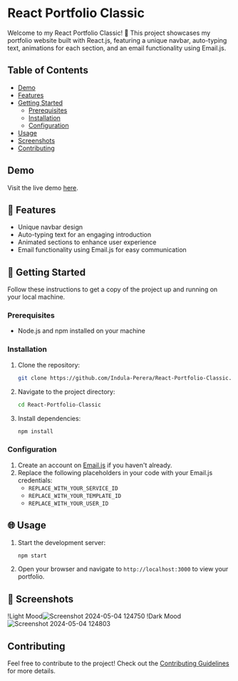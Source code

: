 # React Portfolio Classic

Welcome to my React Portfolio Classic! 🚀 This project showcases my portfolio website built with React.js, featuring a unique navbar, auto-typing text, animations for each section, and an email functionality using Email.js.

## Table of Contents
- [Demo](#demo)
- [Features](#features)
- [Getting Started](#getting-started)
  - [Prerequisites](#prerequisites)
  - [Installation](#installation)
  - [Configuration](#configuration)
- [Usage](#usage)
- [Screenshots](#screenshots)
- [Contributing](#contributing)


## Demo
Visit the live demo [here](https://indula.netlify.app/).

## 🌟 Features
- Unique navbar design
- Auto-typing text for an engaging introduction
- Animated sections to enhance user experience
- Email functionality using Email.js for easy communication

## 🚀 Getting Started
Follow these instructions to get a copy of the project up and running on your local machine.

### Prerequisites
- Node.js and npm installed on your machine

### Installation
1. Clone the repository:
   ```bash
   git clone https://github.com/Indula-Perera/React-Portfolio-Classic.git
   ```

2. Navigate to the project directory:
   ```bash
   cd React-Portfolio-Classic
   ```

3. Install dependencies:
   ```bash
   npm install
   ```

### Configuration
1. Create an account on [Email.js](https://www.emailjs.com/) if you haven't already.
2. Replace the following placeholders in your code with your Email.js credentials:
   - `REPLACE_WITH_YOUR_SERVICE_ID`
   - `REPLACE_WITH_YOUR_TEMPLATE_ID`
   - `REPLACE_WITH_YOUR_USER_ID`

## 🌐 Usage
1. Start the development server:
   ```bash
   npm start
   ```

2. Open your browser and navigate to `http://localhost:3000` to view your portfolio.

## 🎨 Screenshots

!Light Mood![Screenshot 2024-05-04 124750](https://github.com/Indula-Perera/React-Portfolio-Classic/assets/105506303/3d61b56a-9f20-45eb-98df-58e9263cacbf)
!Dark Mood![Screenshot 2024-05-04 124803](https://github.com/Indula-Perera/React-Portfolio-Classic/assets/105506303/979bd547-985f-4651-8242-f849b260cd1c)
 

## Contributing
Feel free to contribute to the project! Check out the [Contributing Guidelines](CONTRIBUTING.md) for more details.

